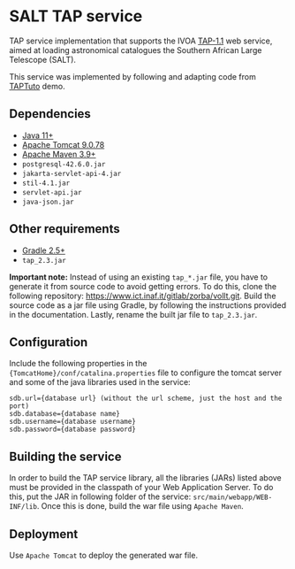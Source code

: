 # SALT TAP service
TAP service implementation that supports the IVOA [TAP-1.1](http://www.ivoa.net/documents/TAP/20190927/) web service, aimed at loading astronomical catalogues the Southern African Large Telescope (SALT).

This service was implemented by following and adapting code from [TAPTuto](http://cdsportal.u-strasbg.fr/taptuto/gettingstarted_servlet.html) demo.

## Dependencies
- [Java 11+](https://www.oracle.com/za/java/technologies/downloads/archive/)
- [Apache Tomcat 9.0.78](https://tomcat.apache.org/download-90.cgi)
- [Apache Maven 3.9+](https://maven.apache.org/download.cgi)
- `postgresql-42.6.0.jar`
- `jakarta-servlet-api-4.jar`
- `stil-4.1.jar`
- `servlet-api.jar`
- `java-json.jar`

## Other requirements
- [Gradle 2.5+](http://www.gradle.org/)
- `tap_2.3.jar`

**Important note:**
Instead of using an existing `tap_*.jar` file, you have to generate it from source code to avoid getting errors. To do this, clone the following repository: https://www.ict.inaf.it/gitlab/zorba/vollt.git. Build the source code as a jar file using Gradle, by following the instructions provided in the documentation. Lastly, rename the built jar file to `tap_2.3.jar`.

## Configuration
Include the following properties in the `{TomcatHome}/conf/catalina.properties` file to configure the tomcat server and some of the java libraries used in the service:
```
sdb.url={database url} (without the url scheme, just the host and the port)
sdb.database={database name}
sdb.username={database username}
sdb.password={database password}
```

## Building the service
In order to build the TAP service library, all the libraries (JARs) listed above must be provided in the classpath of your Web Application Server. To do this, put the JAR in following folder of the service: `src/main/webapp/WEB-INF/lib`. Once this is done, build the war file using `Apache Maven`.

## Deployment
Use `Apache Tomcat` to deploy the generated war file.